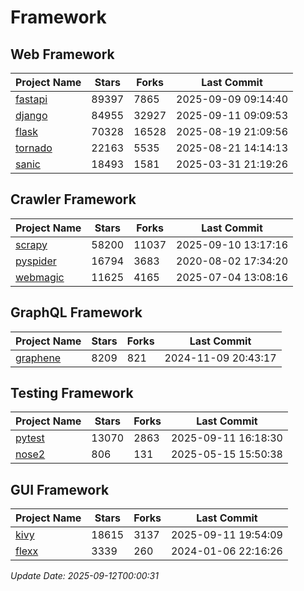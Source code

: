 # Framework

## Web Framework
| Project Name | Stars | Forks | Last Commit |
| ------------ | ----- | ----- | ----------- |
| [fastapi](https://github.com/fastapi/fastapi) | 89397 | 7865 | 2025-09-09 09:14:40 |
| [django](https://github.com/django/django) | 84955 | 32927 | 2025-09-11 09:09:53 |
| [flask](https://github.com/pallets/flask) | 70328 | 16528 | 2025-08-19 21:09:56 |
| [tornado](https://github.com/tornadoweb/tornado) | 22163 | 5535 | 2025-08-21 14:14:13 |
| [sanic](https://github.com/sanic-org/sanic) | 18493 | 1581 | 2025-03-31 21:19:26 |

## Crawler Framework
| Project Name | Stars | Forks | Last Commit |
| ------------ | ----- | ----- | ----------- |
| [scrapy](https://github.com/scrapy/scrapy) | 58200 | 11037 | 2025-09-10 13:17:16 |
| [pyspider](https://github.com/binux/pyspider) | 16794 | 3683 | 2020-08-02 17:34:20 |
| [webmagic](https://github.com/code4craft/webmagic) | 11625 | 4165 | 2025-07-04 13:08:16 |

## GraphQL Framework
| Project Name | Stars | Forks | Last Commit |
| ------------ | ----- | ----- | ----------- |
| [graphene](https://github.com/graphql-python/graphene) | 8209 | 821 | 2024-11-09 20:43:17 |

## Testing Framework
| Project Name | Stars | Forks | Last Commit |
| ------------ | ----- | ----- | ----------- |
| [pytest](https://github.com/pytest-dev/pytest) | 13070 | 2863 | 2025-09-11 16:18:30 |
| [nose2](https://github.com/nose-devs/nose2) | 806 | 131 | 2025-05-15 15:50:38 |

## GUI Framework
| Project Name | Stars | Forks | Last Commit |
| ------------ | ----- | ----- | ----------- |
| [kivy](https://github.com/kivy/kivy) | 18615 | 3137 | 2025-09-11 19:54:09 |
| [flexx](https://github.com/flexxui/flexx) | 3339 | 260 | 2024-01-06 22:16:26 |

*Update Date: 2025-09-12T00:00:31*